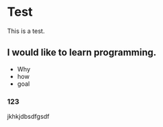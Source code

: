 # Test
This is a test.

## I would like to learn programming.
* Why
* how
* goal

### 123
jkhkjdbsdfgsdf
